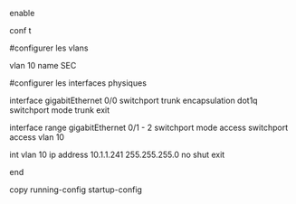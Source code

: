 
enable

conf t

#configurer les vlans

vlan 10
name SEC

#configurer les interfaces physiques

interface gigabitEthernet 0/0
switchport trunk encapsulation dot1q
switchport mode trunk
exit

interface range gigabitEthernet 0/1 - 2
switchport mode access
switchport access vlan 10

int vlan 10
ip address 10.1.1.241 255.255.255.0
no shut
exit

end

copy running-config startup-config
